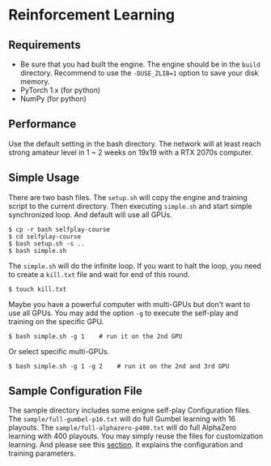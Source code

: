 # Reinforcement Learning

## Requirements

* Be sure that you had built the engine. The engine should be in the ```build``` directory. Recommend to use the ```-DUSE_ZLIB=1``` option to save your disk memory.
* PyTorch 1.x (for python)
* NumPy (for python)

## Performance

Use the default setting in the bash directory. The network will at least reach strong amateur level in 1 ~ 2 weeks on 19x19 with a RTX 2070s computer.

## Simple Usage

There are two bash files. The ```setup.sh``` will copy the engine and training script to the current directory. Then executing ```simple.sh``` and start simple synchronized loop. And default will use all GPUs.

    $ cp -r bash selfplay-course
    $ cd selfplay-course
    $ bash setup.sh -s ..
    $ bash simple.sh

The ```simple.sh``` will do the infinite loop. If you want to halt the loop, you need to create a ```kill.txt``` file and wait for end of this round.

    $ touch kill.txt

Maybe you have a powerful computer with multi-GPUs but don't want to use all GPUs. You may add the option ```-g``` to execute the self-play and training on the specific GPU.

    $ bash simple.sh -g 1    # run it on the 2nd GPU

Or select specific multi-GPUs.

    $ bash simple.sh -g 1 -g 2    # run it on the 2nd and 3rd GPU

## Sample Configuration File

The sample directory includes some enigne self-play Configuration files. The ```sample/full-gumbel-p16.txt``` will do full Gumbel learning with 16 playouts. The ```sample/full-alphazero-p400.txt``` will do full AlphaZero learning with 400 playouts. You may simply reuse the files for customization learning. And please see this [section](./CONFIG.md). It explains the configuration and training parameters.
